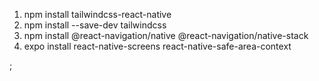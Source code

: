 1. npm install tailwindcss-react-native
2. npm install --save-dev tailwindcss
3. npm install @react-navigation/native @react-navigation/native-stack
4. expo install react-native-screens react-native-safe-area-context

;
